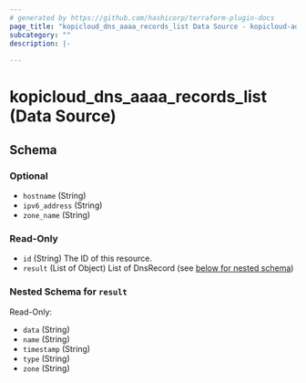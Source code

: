 ```yaml
---
# generated by https://github.com/hashicorp/terraform-plugin-docs
page_title: "kopicloud_dns_aaaa_records_list Data Source - kopicloud-ad-tf-provider"
subcategory: ""
description: |-
  
---
```


# kopicloud_dns_aaaa_records_list (Data Source)





<!-- schema generated by tfplugindocs -->
## Schema

### Optional

- `hostname` (String)
- `ipv6_address` (String)
- `zone_name` (String)

### Read-Only

- `id` (String) The ID of this resource.
- `result` (List of Object) List of DnsRecord (see [below for nested schema](#nestedatt--result))

<a id="nestedatt--result"></a>
### Nested Schema for `result`

Read-Only:

- `data` (String)
- `name` (String)
- `timestamp` (String)
- `type` (String)
- `zone` (String)


